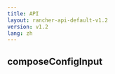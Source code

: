 ```yaml
---
title: API
layout: rancher-api-default-v1.2
version: v1.2
lang: zh
---
```


## composeConfigInput





